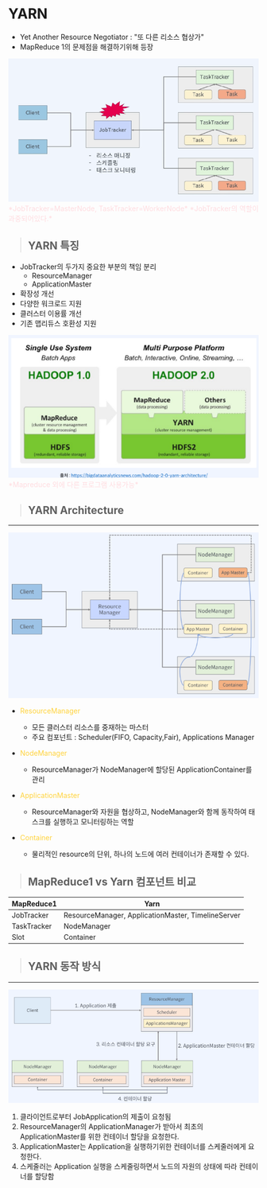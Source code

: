 # YARN
- Yet Another Resource Negotiator : "또 다른 리소스 협상가"
- MapReduce 1의 문제점을 해결하기위해 등장  
<img src="img/Mapreduce1문제점.png" width="600" height="">  
<span style="color:#ffdce0">*JobTracker=MasterNode, TaskTracker=WorkerNode*</span>  
<span style="color:#ffdce0">*JobTracker의 역할이 과중되어있다.*</span>  

> ## YARN 특징
- JobTracker의 두가지 중요한 부분의 책임 분리
  - ResourceManager
  - ApplicationMaster
- 확장성 개선
- 다양한 워크로드 지원
- 클러스터 이용률 개선
- 기존 맵리듀스 호환성 지원  
<img src="img/yarn의%20등장.png" width="600" height="">  
<span style="color:#ffdce0">*Mapreduce 외에 다른 프로그램 사용가능*</span>  

>## YARN Architecture
---  
<img src="img/yarnArchitecture.png" width="600" height="">  

- <span style="color: #ffd33d"> ResourceManager</span>
    - 모든 클러스터 리소스를 중재하는 마스터
    - 주요 컴포넌트 : Scheduler(FIFO, Capacity,Fair), Applications Manager

- <span style="color: #ffd33d"> NodeManager</span>
    - ResourceManager가 NodeManager에 할당된 ApplicationContainer를 관리

- <span style="color: #ffd33d"> ApplicationMaster</span>
    - ResourceManager와 자원을 협상하고, NodeManager와 함께 동작하여 태스크를 실행하고 모니터링하는 역할

- <span style="color: #ffd33d"> Container</span>
    - 물리적인 resource의 단위, 하나의 노드에 여러 컨테이너가 존재할 수 있다.

>## MapReduce1 vs Yarn 컴포넌트 비교
MapReduce1 | Yarn |
|------|-------|
JobTracker|ResourceManager, ApplicationMaster, TimelineServer
TaskTracker|NodeManager
Slot|Container

>## YARN 동작 방식  
---
<img src="img/yarn%20동작방식.png" width="600" height="">  

1. 클라이언트로부터 JobApplication의 제출이 요청됨
2. ResourceManager의 ApplicationManager가 받아서 최초의 ApplicationMaster를 위한 컨테이너 할당을 요청한다.
3. ApplicationMaster는 Application을 실행하기위한 컨테이너를 스케줄러에게 요청한다.
4. 스케줄러는 Application 실행을 스케줄링하면서 노드의 자원의 상태에 따라 컨테이너를 할당함


